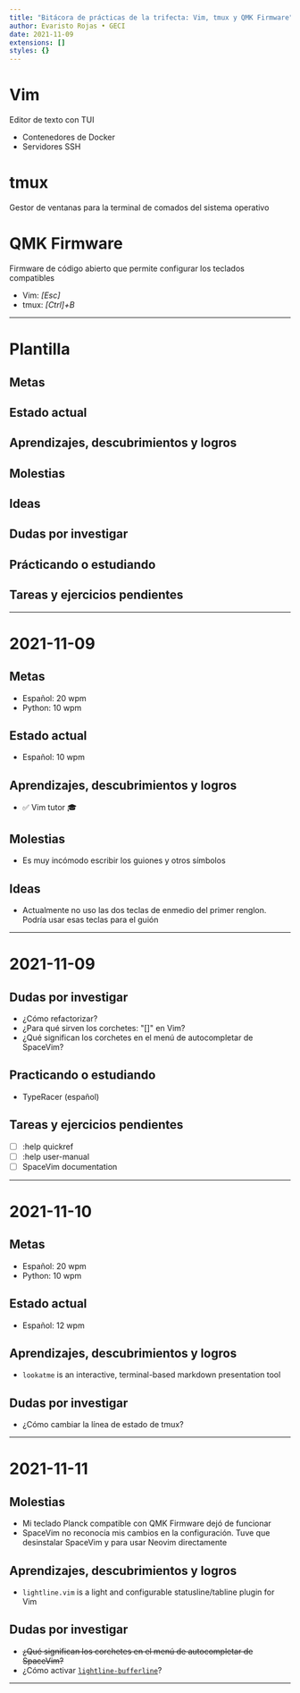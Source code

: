 ```yaml
---
title: "Bitácora de prácticas de la trifecta: Vim, tmux y QMK Firmware"
author: Evaristo Rojas • GECI
date: 2021-11-09
extensions: []
styles: {}
---
```


# Vim

Editor de texto con TUI

- Contenedores de Docker
- Servidores SSH

# tmux

Gestor de ventanas para la terminal de comados del sistema operativo

# QMK Firmware

Firmware de código abierto que permite configurar los teclados compatibles

- Vim: _[Esc]_
- tmux: _[Ctrl]+B_

---

# Plantilla

## Metas

## Estado actual

## Aprendizajes, descubrimientos y logros

## Molestias

## Ideas

## Dudas por investigar

## Prácticando o estudiando

## Tareas y ejercicios pendientes

---

# 2021-11-09
## Metas
- Español: 20 wpm
- Python: 10 wpm

## Estado actual
- Español: 10 wpm

## Aprendizajes, descubrimientos y logros
- ✅ Vim tutor 🎓

## Molestias
- Es muy incómodo escribir los guiones y otros símbolos

## Ideas
- Actualmente no uso las dos teclas de enmedio del primer renglon. Podría usar esas teclas para el
  guión

---

# 2021-11-09
## Dudas por investigar
- ¿Cómo refactorizar?
- ¿Para qué sirven los corchetes: "[]" en Vim?
- ¿Qué significan los corchetes en el menú de autocompletar de SpaceVim?

## Practicando o estudiando
- TypeRacer (español)

## Tareas y ejercicios pendientes
- [ ] :help quickref
- [ ] :help user-manual
- [ ] SpaceVim documentation

---

# 2021-11-10
## Metas
- Español: 20 wpm
- Python: 10 wpm

## Estado actual
- Español: 12 wpm

## Aprendizajes, descubrimientos y logros
- `lookatme` is an interactive, terminal-based markdown presentation tool

## Dudas por investigar
- ¿Cómo cambiar la línea de estado de tmux?

---

# 2021-11-11
## Molestias
- Mi teclado Planck compatible con QMK Firmware dejó de funcionar
- SpaceVim no reconocía mis cambios en la configuración. Tuve que desinstalar SpaceVim y para usar
  Neovim directamente

## Aprendizajes, descubrimientos y logros
- `lightline.vim` is a light and configurable statusline/tabline plugin for Vim

## Dudas por investigar
- ~~¿Qué significan los corchetes en el menú de autocompletar de SpaceVim?~~
- ¿Cómo activar [`lightline-bufferline`](https://github.com/mengelbrecht/lightline-bufferline)?

----

